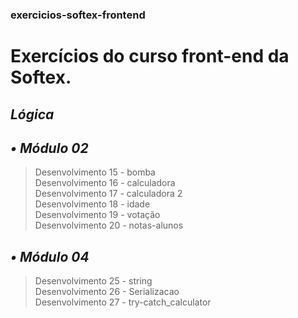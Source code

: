 ### exercicios-softex-frontend
# Exercícios do curso front-end da Softex.

## _**Lógica**_

## _**• Módulo 02**_
> Desenvolvimento 15 - bomba<br />
> Desenvolvimento 16 - calculadora<br />
> Desenvolvimento 17 - calculadora 2<br />
> Desenvolvimento 18 - idade<br />
> Desenvolvimento 19 - votação<br />
> Desenvolvimento 20 - notas-alunos<br />

## _**• Módulo 04**_
> Desenvolvimento 25 - string<br />
> Desenvolvimento 26 - Serializacao<br />
> Desenvolvimento 27 - try-catch_calculator<br />
